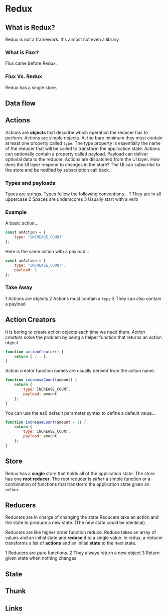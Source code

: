 # Redux

## What is Redux?

Redux is not a framework. It's almost not even a library

### What is Flux?

Flux came before Redux.

### Flux Vs. Redux

Redux has a single store.

## Data flow

## Actions

Actions are **objects** that describe which operation the reducer has to perform. Actions are simple objects. At the bare minimum they must contain at least one property called `type`. The type property is essentially the name of the reducer that will be called to transform the application state. Actions can optionally contain a property called payload. Payload can deliver optional data to the reducer. Actions are dispatched from the UI layer. How does the UI layer respond to changes in the store? The UI can subscribe to the store and be notified by subscription call back.

### Types and payloads

Types are strings.
Types follow the following conventions…
1 They are in all uppercase
2 Spaces are underscores
3 Usually start with a verb

### Example

A basic action...

```javascript
const anAction = {
    type: "INCREASE_COUNT"
};
```

Here is the same action with a payload...

```javascript
const anAction = {
    type: "INCREASE_COUNT",
    payload: 3
};
```

### Take Away

1 Actions are objects
2 Actions must contain a `type`
3 They can also contain a payload

## Action Creators

It is boring to create action objects each time we need them. _Action creators_ solve the problem by being a helper function that returns an action object.

```javascript
function actionCreator() {
    return { ... };
}
```

Action creator function names are usually derived from the action name.

```javascript
function increaseCount(amount) {
    return {
        type: INCREASE_COUNT,
        payload: amount
    };
}
```

You can use the es6 default parameter syntax to define a default value...

```javascript
function increaseCount(amount = 1) {
    return {
        type: INCREASE_COUNT,
        payload: amount
    };
}
```

## Store

Redux has a **single** store that holds all of the application state.
The store has one **root reducer**. The root reducer is _either_ a simple function or a combination of functions that transform the application state given an action.

## Reducers

Reducers are in charge of changing the state
Reducers take an action and the state to produce a new state. (The new state could be identical).

Reducers are like higher order function reduce. Reduce takes an array of values and an initial state and **reduce** it to a single value. In redux, a reducer transforms a list of **actions** and an initial **state** to the next state.

1 Reducers are _pure_ functions.
2 They always return a new object
3 Return given state when nothing changes

## State

## Thunk

## Links
